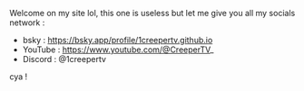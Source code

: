 Welcome on my site lol, this one is useless but let me give you all my socials network :
- bsky : https://bsky.app/profile/1creepertv.github.io
- YouTube : https://www.youtube.com/@CreeperTV_
- Discord : @1creepertv

cya !

